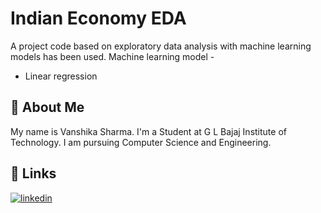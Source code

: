 
# Indian Economy EDA


A project code based on exploratory data analysis with machine learning models has been used.
Machine learning model -
* Linear regression
## 🚀 About Me
My name is Vanshika Sharma.
I'm a Student at G L Bajaj Institute of Technology.
I am pursuing Computer Science and Engineering.
## 🔗 Links

[![linkedin](https://img.shields.io/badge/linkedin-0A66C2?style=for-the-badge&logo=linkedin&logoColor=white)](https://www.linkedin.com/in/vanshika-sharma-83397a237/)
